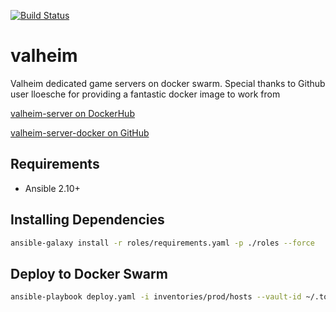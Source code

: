 [![Build Status](https://drone-ci.hopto.org/api/badges/Diesel-Net/valheim/status.svg?ref=refs/heads/development)](https://drone-ci.hopto.org/Diesel-Net/valheim)

# valheim
Valheim dedicated game servers on docker swarm. Special thanks to Github user lloesche for providing a fantastic docker image to work from

[valheim-server on DockerHub](https://hub.docker.com/r/lloesche/valheim-server)

[valheim-server-docker on GitHub](https://github.com/lloesche/valheim-server-docker)

## Requirements
- Ansible 2.10+

## Installing Dependencies
```bash
ansible-galaxy install -r roles/requirements.yaml -p ./roles --force
```

## Deploy to Docker Swarm
```bash
ansible-playbook deploy.yaml -i inventories/prod/hosts --vault-id ~/.tokens/master_id
```
